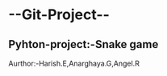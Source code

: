 <h1>--Git-Project--</h1>
<h2>Pyhton-project:-Snake game</h2>
<p>Aurthor:-Harish.E,Anarghaya.G,Angel.R</p>
